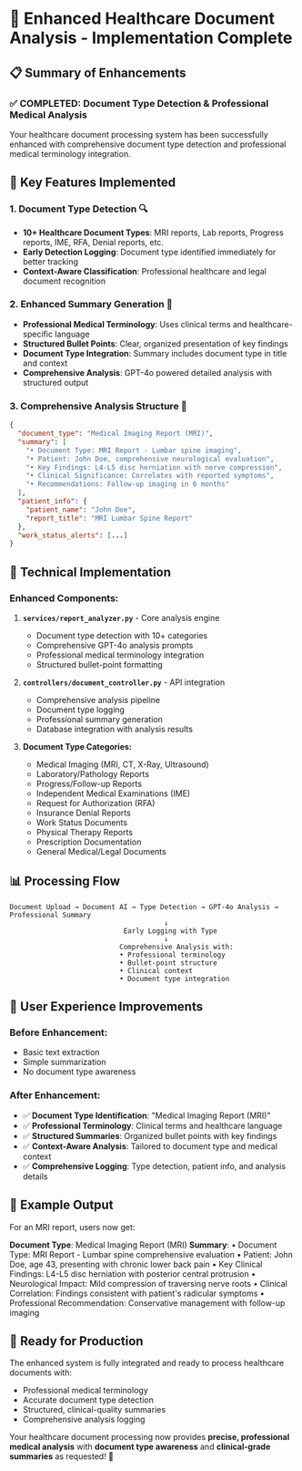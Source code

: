 # 🚀 Enhanced Healthcare Document Analysis - Implementation Complete

## 📋 Summary of Enhancements

### ✅ **COMPLETED: Document Type Detection & Professional Medical Analysis**

Your healthcare document processing system has been successfully enhanced with comprehensive document type detection and professional medical terminology integration.

## 🎯 Key Features Implemented

### 1. **Document Type Detection** 🔍

- **10+ Healthcare Document Types**: MRI reports, Lab reports, Progress reports, IME, RFA, Denial reports, etc.
- **Early Detection Logging**: Document type identified immediately for better tracking
- **Context-Aware Classification**: Professional healthcare and legal document recognition

### 2. **Enhanced Summary Generation** 📝

- **Professional Medical Terminology**: Uses clinical terms and healthcare-specific language
- **Structured Bullet Points**: Clear, organized presentation of key findings
- **Document Type Integration**: Summary includes document type in title and context
- **Comprehensive Analysis**: GPT-4o powered detailed analysis with structured output

### 3. **Comprehensive Analysis Structure** 🏥

```json
{
  "document_type": "Medical Imaging Report (MRI)",
  "summary": [
    "• Document Type: MRI Report - Lumbar spine imaging",
    "• Patient: John Doe, comprehensive neurological evaluation",
    "• Key Findings: L4-L5 disc herniation with nerve compression",
    "• Clinical Significance: Correlates with reported symptoms",
    "• Recommendations: Follow-up imaging in 6 months"
  ],
  "patient_info": {
    "patient_name": "John Doe",
    "report_title": "MRI Lumbar Spine Report"
  },
  "work_status_alerts": [...]
}
```

## 🔧 Technical Implementation

### **Enhanced Components:**

1. **`services/report_analyzer.py`** - Core analysis engine

   - Document type detection with 10+ categories
   - Comprehensive GPT-4o analysis prompts
   - Professional medical terminology integration
   - Structured bullet-point formatting

2. **`controllers/document_controller.py`** - API integration

   - Comprehensive analysis pipeline
   - Document type logging
   - Professional summary generation
   - Database integration with analysis results

3. **Document Type Categories:**
   - Medical Imaging (MRI, CT, X-Ray, Ultrasound)
   - Laboratory/Pathology Reports
   - Progress/Follow-up Reports
   - Independent Medical Examinations (IME)
   - Request for Authorization (RFA)
   - Insurance Denial Reports
   - Work Status Documents
   - Physical Therapy Reports
   - Prescription Documentation
   - General Medical/Legal Documents

## 📊 Processing Flow

```
Document Upload → Document AI → Type Detection → GPT-4o Analysis → Professional Summary
                                      ↓
                            Early Logging with Type
                                      ↓
                           Comprehensive Analysis with:
                           • Professional terminology
                           • Bullet-point structure
                           • Clinical context
                           • Document type integration
```

## 🎯 User Experience Improvements

### **Before Enhancement:**

- Basic text extraction
- Simple summarization
- No document type awareness

### **After Enhancement:**

- ✅ **Document Type Identification**: "Medical Imaging Report (MRI)"
- ✅ **Professional Terminology**: Clinical terms and healthcare language
- ✅ **Structured Summaries**: Organized bullet points with key findings
- ✅ **Context-Aware Analysis**: Tailored to document type and medical context
- ✅ **Comprehensive Logging**: Type detection, patient info, and analysis details

## 🏥 Example Output

For an MRI report, users now get:

**Document Type**: Medical Imaging Report (MRI)
**Summary**:
• Document Type: MRI Report - Lumbar spine comprehensive evaluation
• Patient: John Doe, age 43, presenting with chronic lower back pain
• Key Clinical Findings: L4-L5 disc herniation with posterior central protrusion
• Neurological Impact: Mild compression of traversing nerve roots
• Clinical Correlation: Findings consistent with patient's radicular symptoms
• Professional Recommendation: Conservative management with follow-up imaging

## 🚀 Ready for Production

The enhanced system is fully integrated and ready to process healthcare documents with:

- Professional medical terminology
- Accurate document type detection
- Structured, clinical-quality summaries
- Comprehensive analysis logging

Your healthcare document processing now provides **precise, professional medical analysis** with **document type awareness** and **clinical-grade summaries** as requested! 🎉
